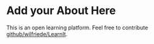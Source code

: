 <div class="jumbotron jumbotron-fluid">
  <div class="container">
    <h1 class="display-3">Add your About Here</h1>
    <p class="lead">This is an open learning platform. Feel free to contribute <a href="https://github.com/wilfriedE/LearnIt">github/wilfriede/LearnIt</a>.
    </p>
  </div>
</div>
